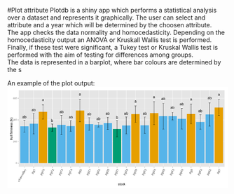 #Plot attribute
Plotdb is a shiny app which performs a statistical analysis over a dataset and represents it graphically. 
The user can select and attribute and a year which will be determined by the choosen attribute.  
The app checks the data normality and homocedasticity. Depending on the homocedasticity output an ANOVA or Kruskall Wallis test is performed. Finally, if these test were significant, a Tukey test or Kruskal Wallis test is performed with the aim of testing for differences among groups.  
The data is represented in a barplot, where bar colours are determined by the s

An example of the plot output:
![Alt text](../images/plotdb.png?raw=true)
